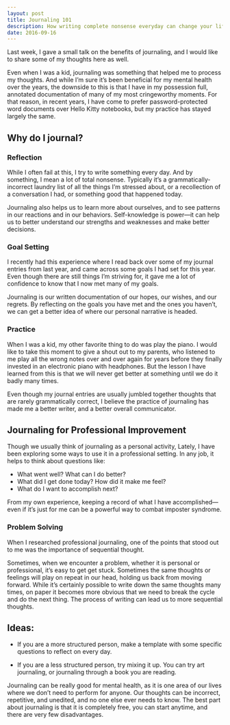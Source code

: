 ```yaml
---
layout: post
title: Journaling 101
description: How writing complete nonsense everyday can change your life
date: 2016-09-16
---
```


Last week, I gave a small talk on the benefits of journaling, and I would like to share some of my thoughts here as well.  

Even when I was a kid, journaling was something that helped me to process my thoughts. And while I’m sure it’s been beneficial for my mental health over the years, the downside to this is that I have in my possession full, annotated documentation of many of my most cringeworthy moments. For that reason, in recent years, I have come to prefer password-protected word documents over Hello Kitty notebooks, but my practice has stayed largely the same. 

## Why do I journal? 

### Reflection

While I often fail at this, I try to write something every day. And by something, I mean a lot of total nonsense. Typically it’s a grammatically-incorrect laundry list of all the things I’m stressed about, or a recollection of a conversation I had, or something good that happened today. 

Journaling also helps us to learn more about ourselves, and to see patterns in our reactions and in our behaviors. Self-knowledge is power—it can help us to better understand our strengths and weaknesses and make better decisions. 

### Goal Setting

I recently had this experience where I read back over some of my journal entries from last year, and came across some goals I had set for this year. Even though there are still things I’m striving for, it gave me a lot of confidence to know that I now met many of my goals. 

Journaling is our written documentation of our hopes, our wishes, and our regrets. By reflecting on the goals you have met and the ones you haven’t, we can get a better idea of where our personal narrative is headed. 

### Practice

When I was a kid, my other favorite thing to do was play the piano. I would like to take this moment to give a shout out to my parents, who listened to me play all the wrong notes over and over again for years before they finally invested in an electronic piano with headphones. But the lesson I have learned from this is that we will never get better at something until we do it badly many times. 

Even though my journal entries are usually jumbled together thoughts that are rarely grammatically correct, I believe the practice of journaling has made me a better writer, and a better overall communicator. 

## Journaling for Professional Improvement

Though we usually think of journaling as a personal activity, Lately, I have been exploring some ways to use it in a professional setting. In any job, it helps to think about questions like: 

+ What went well? What can I do better?
+ What did I get done today? How did it make me feel?
+ What do I want to accomplish next?

From my own experience, keeping a record of what I have accomplished—even if it’s just for me can be a powerful way to combat imposter syndrome.

### Problem Solving

When I researched professional journaling, one of the points that stood out to me was the importance of sequential thought. 

Sometimes, when we encounter a problem, whether it is personal or professional, it’s easy to get get stuck. Sometimes the same thoughts or feelings will play on repeat in our head, holding us back from moving forward. While it’s certainly possible to write down the same thoughts many times, on paper it becomes more obvious that we need to break the cycle and do the next thing. The process of writing can lead us to more sequential thoughts.

## Ideas:

+ If you are a more structured person, make a template with some specific questions to reflect on every day. 

+ If you are a less structured person, try mixing it up. You can try art journaling, or journaling through a book you are reading. 

Journaling can be really good for mental health, as it is one area of our lives where we don’t need to perform for anyone. Our thoughts can be incorrect, repetitive, and unedited, and no one else ever needs to know. The best part about journaling is that it is completely free, you can start anytime, and there are very few disadvantages. 
